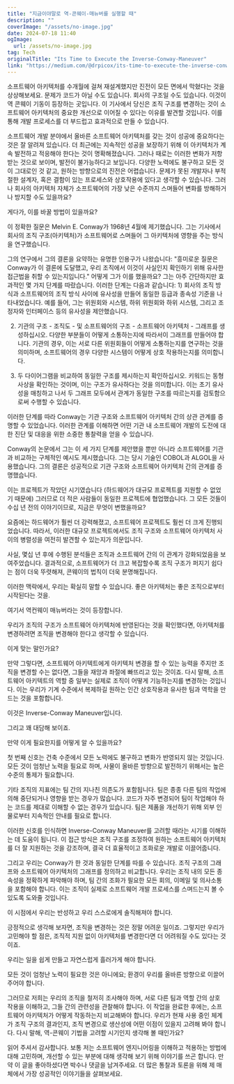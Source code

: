 ```yaml
---
title: "지금이야말로 역-콘웨이-매뉴버를 실행할 때"
description: ""
coverImage: "/assets/no-image.jpg"
date: 2024-07-18 11:40
ogImage: 
  url: /assets/no-image.jpg
tag: Tech
originalTitle: "Its Time to Execute the Inverse-Conway-Maneuver"
link: "https://medium.com/@drpicox/its-time-to-execute-the-inverse-conway-maneuver-3e132c395de3"
---
```



소프트웨어 아키텍처를 수개월에 걸쳐 재설계했지만 진전이 모든 면에서 막혔다는 것을 상상해보세요. 문제가 코드가 아닐 수도 있습니다. 회사의 구조일 수도 있습니다. 이것이 역 콘웨이 기동이 등장하는 곳입니다. 이 기사에서 당신은 조직 구조를 변경하는 것이 소프트웨어 아키텍처의 중요한 개선으로 이어질 수 있다는 이유를 발견할 것입니다. 이를 통해 개발 프로세스를 더 부드럽고 효과적으로 만들 수 있습니다.

소프트웨어 개발 분야에서 올바른 소프트웨어 아키텍처를 갖는 것이 성공에 중요하다는 것은 잘 알려져 있습니다. 더 최근에는 지속적인 성공을 보장하기 위해 이 아키텍처가 계속 발전하고 적응해야 한다는 것이 명확해졌습니다. 그러나 때로는 이러한 변화가 저항받는 것으로 보이며, 발전이 불가능하다고 보입니다. 다양한 노력에도 불구하고 모든 것이 그대로인 것 같고, 원하는 방향으로의 진전은 어렵습니다. 문제가 못된 개발자나 부적절한 설계자, 혹은 결함이 있는 프로세스와 상호작용에 있다고 생각할 수 있습니다. 그러나 회사의 아키텍처 자체가 소프트웨어의 가장 낮은 수준까지 스며들어 변화를 방해하거나 방지할 수도 있을까요?

게다가, 이를 바꿀 방법이 있을까요?

이 정확한 질문은 Melvin E. Conway가 1968년 4월에 제기했습니다. 그는 기사에서 회사의 조직 구조(아키텍처)가 소프트웨어로 스며들어 그 아키텍처에 영향을 주는 방식을 연구했습니다.

<div class="content-ad"></div>

그의 연구에서 그의 결론을 요약하는 유명한 인용구가 나왔습니다: "흥미로운 질문은 Conway가 이 결론에 도달했고, 우리 조직에서 이것이 사실인지 확인하기 위해 유사한 접근법을 취할 수 있는지입니다." 어떻게 그가 이를 했을까요? 그는 아주 간단하지만 효과적인 몇 가지 단계를 따랐습니다. 이러한 단계는 다음과 같습니다: 1) 회사의 조직 방식과 소프트웨어의 조직 방식 사이에 유사성을 만들어 동일한 등급과 종속성 기준을 나타내었습니다. 예를 들어, 그는 위원회와 시스템, 하위 위원회와 하위 시스템, 그리고 조정자와 인터페이스 등의 유사성을 제안했습니다.

<div class="content-ad"></div>

2) 기관의 구조 - 조직도 - 및 소프트웨어의 구조 - 소프트웨어 아키텍처 - 그래프를 생성하십시오. 다양한 부분들이 어떻게 소통하는지에 따라서이 그래프를 만들어야 합니다. 기관의 경우, 이는 서로 다른 위원회들이 어떻게 소통하는지를 연구하는 것을 의미하며, 소프트웨어의 경우 다양한 시스템이 어떻게 상호 작용하는지를 의미합니다.

3) 두 다이어그램을 비교하여 동일한 구조를 제시하는지 확인하십시오. 키워드는 동형사상을 확인하는 것이며, 이는 구조가 유사하다는 것을 의미합니다. 이는 초기 유사성을 매칭하고 나서 두 그래프 모두에서 관계가 동일한 구조를 따르는지를 검토함으로써 수행할 수 있습니다.

이러한 단계를 따라 Conway는 기관 구조와 소프트웨어 아키텍처 간의 상관 관계를 증명할 수 있었습니다. 이러한 관계를 이해하면 어떤 기관 내 소프트웨어 개발의 도전에 대한 진단 및 대응을 위한 소중한 통찰력을 얻을 수 있습니다.

Conway의 논문에서 그는 이 세 가지 단계를 제안했을 뿐만 아니라 소프트웨어를 기관과 비교하는 구체적인 예시도 제시했습니다. 그는 당시 기술인 COBOL과 ALGOL을 사용했습니다. 그의 결론은 성공적으로 기관 구조와 소프트웨어 아키텍처 간의 관계를 증명했습니다.

<div class="content-ad"></div>

이는 프로젝트가 작았던 시기였습니다 (하드웨어가 대규모 프로젝트를 지원할 수 없었기 때문에) 그러므로 더 적은 사람들이 동일한 프로젝트에 협업했습니다. 그 모든 것들이 수십 년 전의 이야기이므로, 지금은 무엇이 변했을까요?

요즘에는 하드웨어가 훨씬 더 강력해졌고, 소프트웨어 프로젝트도 훨씬 더 크게 진행되었습니다. 따라서, 이러한 대규모 프로젝트에서도 조직 구조와 소프트웨어 아키텍처 사이의 병렬성을 여전히 발견할 수 있는지가 의문입니다.

사실, 몇십 년 후에 수행된 분석들은 조직과 소프트웨어 간의 이 관계가 강화되었음을 보여주었습니다. 결과적으로, 소프트웨어가 더 크고 복잡할수록 조직 구조가 퍼지기 쉽다는 점이 더욱 뚜렷해져, 콘웨이의 법칙이 더욱 분명해집니다.

이러한 맥락에서, 우리는 확실히 말할 수 있습니다. 좋은 아키텍처는 좋은 조직으로부터 시작된다는 것을.

<div class="content-ad"></div>

여기서 역컨웨이 매뉴버라는 것이 등장합니다.

우리가 조직의 구조가 소프트웨어 아키텍처에 반영된다는 것을 확인했다면, 아키텍처를 변경하려면 조직을 변경해야 한다고 생각할 수 있습니다.

이게 맞는 말인가요?

만약 그렇다면, 소프트웨어 아키텍트에게 아키텍처 변경을 할 수 있는 능력을 주지만 조직을 변경할 수는 없다면, 그들을 재앙과 좌절에 빠뜨리고 있는 것이죠. 다시 말해, 소프트웨어 아키텍트의 역할 중 일부는 실제로 조직이 어떻게 기능하는지를 변경하는 것입니다. 이는 우리가 기계 수준에서 복제하길 원하는 인간 상호작용과 유사한 팀과 역학을 만드는 것을 포함합니다.

<div class="content-ad"></div>

이것은 Inverse-Conway Maneuver입니다.

그리고 꽤 대담해 보이죠.

만약 이게 필요한지를 어떻게 알 수 있을까요?

첫 번째 신호는 건축 수준에서 모든 노력에도 불구하고 변화가 반영되지 않는 것입니다. 모든 것이 엄청난 노력을 필요로 하며, 사물이 올바른 방향으로 발전하기 위해서는 높은 수준의 통제가 필요합니다.

<div class="content-ad"></div>

기타 조직의 지표에는 팀 간의 지나친 의존도가 포함됩니다. 팀은 종종 다른 팀의 작업에 의해 중단되거나 영향을 받는 경우가 많습니다. 코드가 자주 변경되어 팀이 작업해야 하는 코드를 제대로 이해할 수 없는 경우가 있습니다. 팀은 제품을 개선하기 위해 외부 인물로부터 지속적인 안내를 필요로 합니다.

이러한 신호를 인식하면 Inverse-Conway Maneuver를 고려할 때라는 시기를 이해하는 데 도움이 됩니다. 이 접근 방식은 조직 구조를 조정하여 원하는 소프트웨어 아키텍처를 더 잘 지원하는 것을 강조하며, 결국 더 효율적이고 조화로운 개발로 이끌어줍니다.

그리고 우리는 Conway가 한 것과 동일한 단계를 따를 수 있습니다. 조직 구조의 그래프와 소프트웨어 아키텍처의 그래프를 정의하고 비교합니다. 우리는 조직 내의 모든 종속성을 정확하게 파악해야 하며, 팀 간의 조화가 필요한 모든 회의, 이메일 및 의사소통을 포함해야 합니다. 이는 조직이 실제로 소프트웨어 개발 프로세스를 스며드는지 볼 수 있도록 도와줄 것입니다.

이 시점에서 우리는 반성하고 우리 스스로에게 솔직해져야 합니다.

<div class="content-ad"></div>

긍정적으로 생각해 보자면, 조직을 변경하는 것은 정말 어려운 일이죠. 그렇지만 우리가 고민해야 할 점은, 조직적 지원 없이 아키텍처를 변경한다면 더 어려워질 수도 있다는 것이죠.

우리는 일을 쉽게 만들고 자연스럽게 흘러가게 해야 합니다.

모든 것이 엄청난 노력이 필요한 것은 아니에요; 환경이 우리를 올바른 방향으로 이끌어주어야 합니다.

그러므로 저희는 우리의 조직을 철저히 조사해야 하며, 서로 다른 팀과 역할 간의 상호 작용을 이해하고, 그들 간의 관련성을 관찰해야 합니다. 이 작업을 완료한 후에는, 소프트웨어 아키텍처가 어떻게 작동하는지 비교해봐야 합니다. 우리가 현재 사용 중인 체계가 조직 구조의 결과인지, 조직 변경으로 생산성에 어떤 이점이 있을지 고려해 봐야 합니다. 다시 말해, 역-콘웨이 기법을 고려할 시기인지 생각해 볼 때인가요?

<div class="content-ad"></div>

읽어 주셔서 감사합니다. 보통 저는 소프트웨어 엔지니어링을 이해하고 적용하는 방법에 대해 고민하며, 개선할 수 있는 부분에 대해 생각해 보기 위해 이야기를 쓰곤 합니다. 만약 이 글을 좋아하셨다면 박수나 댓글을 남겨주세요. 더 많은 통찰과 토론을 위해 제 매체에서 가장 성공적인 이야기들을 살펴보세요.